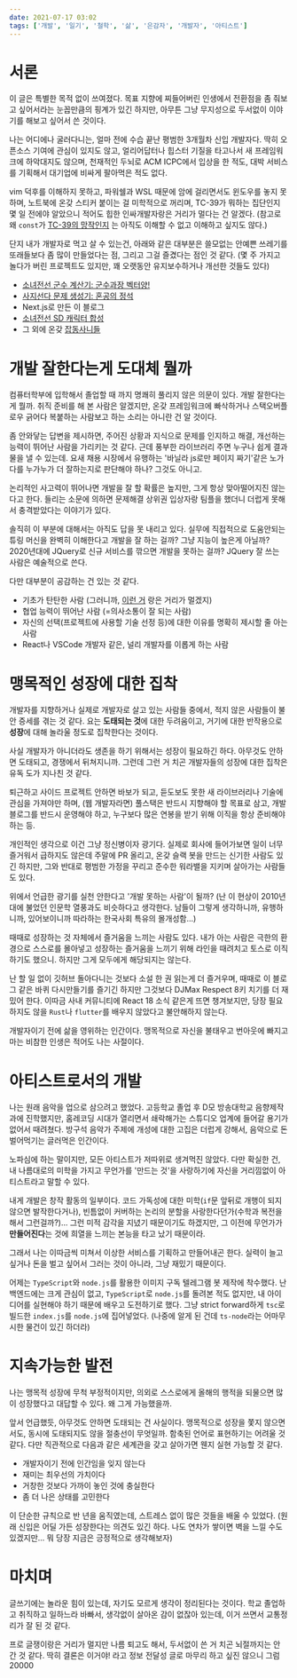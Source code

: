 ```yaml
---
date: 2021-07-17 03:02
tags: ['개발', '일기', '철학', '삶', '은감자', '개발자', '아티스트']
---
```


# 서론

이 글은 특별한 목적 없이 쓰여졌다. 목표 지향에 찌들어버린 인생에서 전환점을 좀 줘보고 싶어서라는 눈꼽만큼의 핑계가 있긴 하지만, 아무튼 그냥 무지성으로 두서없이 이야기를 해보고 싶어서 쓴 것이다.

나는 어디에나 굴러다니는, 얼마 전에 수습 끝난 평범한 3개월차 신입 개발자다. 딱히 오픈소스 기여에 관심이 있지도 않고, 얼리어답터나 힙스터 기질을 타고나서 새 프레임워크에 하악대지도 않으며, 천재적인 두뇌로 ACM ICPC에서 입상을 한 적도, 대박 서비스를 기획해서 대기업에 비싸게 팔아먹은 적도 없다.

vim 덕후를 이해하지 못하고, 파워쉘과 WSL 때문에 암에 걸리면서도 윈도우를 놓지 못하며, 노트북에 온갖 스티커 붙이는 걸 미학적으로 꺼리며, TC-39가 뭐하는 집단인지 몇 일 전에야 알았으니 적어도 힙한 인싸개발자랑은 거리가 멀다는 건 알겠다. (참고로 왜 `const`가 [TC-39의 망작인지](https://www.notion.so/Presence-Frontend-Engineer-Junior-Intern-e2eb45683fb4488b809a1840b0275051) 는 아직도 이해할 수 없고 이해하고 싶지도 않다.)

단지 내가 개발자로 먹고 살 수 있는건, 아래와 같은 대부분은 쓸모없는 안예쁜 쓰레기를 또래들보다 좀 많이 만들었다는 점, 그리고 그걸 즐겼다는 점인 것 같다. (몇 주 가지고 놀다가 버린 프로젝트도 있지만, 꽤 오랫동안 유지보수하거나 개선한 것들도 있다)

- [소녀전선 군수 계산기: 군수과장 벡터양!](https://krissvector.moe/)
- [사지선다 문제 생성기: 혼공의 정석](https://github.com/Phryxia/hongong/blob/main/README.md)
- Next.js로 만든 이 블로그
- [소녀전선 SD 캐릭터 합성](https://blog.naver.com/xaya_epica/222116015817)
- 그 외에 온갖 [잡동사니들](https://github.com/Phryxia?tab=repositories)

# 개발 잘한다는게 도대체 뭘까

컴퓨터학부에 입학해서 졸업할 때 까지 명쾌히 풀리지 않은 의문이 있다. 개발 잘한다는게 뭘까. 취직 준비를 해 본 사람은 알겠지만, 온갖 프레임워크에 빠삭하거나 스택오버플로우 긁어다 복붙하는 사람보고 하는 소리는 아니란 건 알 것이다.

좀 안와닿는 답변을 제시하면, 주어진 상황과 지식으로 문제를 인지하고 해결, 개선하는 능력이 뛰어난 사람을 가리키는 것 같다. 근데 풍부한 라이브러리 주면 누구나 쉽게 결과물을 낼 수 있는데. 요새 채용 시장에서 유행하는 '바닐라 js로만 페이지 짜기'같은 노가다를 누가누가 더 잘하는지로 판단해야 하나? 그것도 아니고.

논리적인 사고력이 뛰어나면 개발을 잘 할 확률은 높지만, 그게 항상 맞아떨어지진 않는다고 한다. 들리는 소문에 의하면 문제해결 상위권 입상자랑 팀플을 했더니 더럽게 못해서 충격받았다는 이야기가 있다.

솔직히 이 부분에 대해서는 아직도 답을 못 내리고 있다. 실무에 직접적으로 도움안되는 튜링 머신을 완벽히 이해한다고 개발을 잘 하는 걸까? 그냥 지능이 높은게 아닐까? 2020년대에 JQuery로 신규 서비스를 깎으면 개발을 못하는 걸까? JQuery 잘 쓰는 사람은 예술적으로 쓴다.

다만 대부분이 공감하는 건 있는 것 같다.

- 기초가 탄탄한 사람 (그러니까, [이런 거](https://i.stack.imgur.com/sGhaO.gif) 랑은 거리가 멀겠지)
- 협업 능력이 뛰어난 사람 (=의사소통이 잘 되는 사람)
- 자신의 선택(프로젝트에 사용할 기술 선정 등)에 대한 이유를 명확히 제시할 줄 아는 사람
- React나 VSCode 개발자 같은, 널리 개발자를 이롭게 하는 사람

# 맹목적인 성장에 대한 집착

개발자를 지향하거나 실제로 개발자로 살고 있는 사람들 중에서, 적지 않은 사람들이 불안 증세를 겪는 것 같다. 요는 **도태되는 것**에 대한 두려움이고, 거기에 대한 반작용으로 **성장**에 대해 놀라울 정도로 집착한다는 것이다.

사실 개발자가 아니더라도 생존을 하기 위해서는 성장이 필요하긴 하다. 아무것도 안하면 도태되고, 경쟁에서 뒤쳐지니까. 그런데 그런 거 치곤 개발자들의 성장에 대한 집착은 유독 도가 지나친 것 같다.

퇴근하고 사이드 프로젝트 안하면 바보가 되고, 듣도보도 못한 새 라이브러리나 기술에 관심을 가져야만 하며, (웹 개발자라면) 풀스택은 반드시 지향해야 할 목표로 삼고, 개발 블로그를 반드시 운영해야 하고, 누구보다 많은 연봉을 받기 위해 이직을 항상 준비해야 하는 등.

개인적인 생각으로 이건 그냥 정신병이자 광기다. 실제로 회사에 들어가보면 일이 너무 즐거워서 급하지도 않은데 주말에 PR 올리고, 온갖 슬랙 봇을 만드는 신기한 사람도 있긴 하지만, 그와 반대로 평범한 가정을 꾸리고 준수한 워라밸을 지키며 살아가는 사람들도 있다.

위에서 언급한 광기를 실천 안한다고 '개발 못하는 사람'이 될까? (난 이 현상이 2010년대에 불었던 인문학 열풍과도 비슷하다고 생각한다. 남들이 그렇게 생각하니까, 유행하니까, 있어보이니까 따라하는 한국사회 특유의 몰개성함...)

때때로 성장하는 것 자체에서 즐거움을 느끼는 사람도 있다. 내가 아는 사람은 극한의 환경으로 스스로를 몰아넣고 성장하는 즐거움을 느끼기 위해 라인을 때려치고 토스로 이직하기도 했으니. 하지만 그게 모두에게 해당되지는 않는다.

난 할 일 없이 깃허브 돌아다니는 것보다 소설 한 권 읽는게 더 즐거우며, 때때로 이 블로그 같은 바퀴 다시만들기를 즐기긴 하지만 그것보다 DJMax Respect 8키 치기를 더 재밌어 한다. 이따금 사내 커뮤니티에 React 18 소식 같은게 뜨면 챙겨보지만, 당장 필요하지도 않을 `Rust`나 `flutter`를 배우지 않았다고 불안해하지 않는다.

개발자이기 전에 삶을 영위하는 인간이다. 맹목적으로 자신을 불태우고 번아웃에 빠지고 마는 비참한 인생은 적어도 나는 사절이다.

# 아티스트로서의 개발

나는 원래 음악을 업으로 삼으려고 했었다. 고등학교 졸업 후 D모 방송대학교 음향제작과에 진학했지만, 홈레코딩 시대가 열리면서 쇄락해가는 스튜디오 업계에 들어갈 용기가 없어서 때려쳤다. 방구석 음악가 주제에 개성에 대한 고집은 더럽게 강해서, 음악으로 돈 벌어먹기는 글러먹은 인간이다.

노파심에 하는 말이지만, 모든 아티스트가 저따위로 생겨먹진 않았다. 다만 확실한 건, 내 나름대로의 미학을 가지고 무언가를 '만드는 것'을 사랑하기에 자신을 거리낌없이 아티스트라고 말할 수 있다.

내게 개발은 창작 활동의 일부이다. 코드 가독성에 대한 미학(`if`문 앞뒤로 개행이 되지 않으면 발작한다거나), 빈틈없이 커버하는 논리의 분할을 사랑한다던가(수학과 복전을 해서 그런걸까?)... 그런 미적 감각을 지녔기 때문이기도 하겠지만, 그 이전에 무언가가 **만들어진다**는 것에 희열을 느끼는 본능을 타고 났기 때문이라.

그래서 나는 이따금씩 미쳐서 이상한 서비스를 기획하고 만들어내곤 한다. 실력이 늘고 싶거나 돈을 벌고 싶어서 그러는 것이 아니라, 그냥 재밌기 때문이다.

어제는 `TypeScript`와 `node.js`를 활용한 이미지 구독 텔레그램 봇 제작에 착수했다. 난 백엔드에는 크게 관심이 없고, `TypeScript`로 `node.js`를 돌려본 적도 없지만, 내 아이디어를 실현해야 하기 때문에 배우고 도전하기로 했다. 그냥 strict forward하게 `tsc`로 빌드한 `index.js`를 `node.js`에 집어넣었다. (나중에 알게 된 건데 `ts-node`라는 어마무시한 물건이 있긴 하더라)

# 지속가능한 발전

나는 맹목적 성장에 무척 부정적이지만, 의외로 스스로에게 올해의 행적을 되물으면 많이 성장했다고 대답할 수 있다. 왜 그게 가능했을까.

앞서 언급했듯, 아무것도 안하면 도태되는 건 사실이다. 맹목적으로 성장을 쫓지 않으면서도, 동시에 도태되지도 않을 절충선이 무엇일까. 함축된 언어로 표현하기는 어려울 것 같다. 다만 직관적으로 다음과 같은 세계관을 갖고 살아가면 웬지 실현 가능할 것 같다.

- 개발자이기 전에 인간임을 잊지 않는다
- 재미는 최우선의 가치이다
- 거창한 것보다 가까이 놓인 것에 충실한다
- 좀 더 나은 상태를 고민한다

이 단순한 규칙으로 반 년을 움직였는데, 스트레스 없이 많은 것들을 배울 수 있었다. (원래 신입은 어딜 가든 성장한다는 의견도 있긴 하다. 나도 연차가 쌓이면 벽을 느낄 수도 있겠지만... 뭐 당장 지금은 긍정적으로 생각해보자)

# 마치며

글쓰기에는 놀라운 힘이 있는데, 자기도 모르게 생각이 정리된다는 것이다. 학교 졸업하고 취직하고 일하느라 바빠서, 생각없이 살아온 감이 없잖아 있는데, 이거 쓰면서 교통정리가 잘 된 것 같다.

프로 글쟁이랑은 거리가 멀지만 나름 퇴고도 해서, 두서없이 쓴 거 치곤 뇌절까지는 안 간 것 같다. 딱히 결론은 이거야! 라고 정보 전달성 글로 마무리 하고 싶진 않으니 그럼 20000